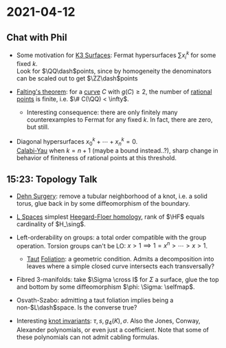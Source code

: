 # 2021-04-12

## Chat with Phil

- Some motivation for [K3 Surfaces](../zettelkasten/K3%20Surfaces.md): Fermat hypersurfaces $\sum x_i ^k$ for some fixed $k$.   
  Look for $\QQ\dash$points, since by homogeneity the denominators can be scaled out to get $\ZZ\dash$points

- [Falting's theorem](Falting's%20theorem): for a [curve](curves) $C$ with $g(C) \geq 2$, the number of [rational points](rational%20points) is finite, i.e. $\# C(\QQ) < \infty$.

  - Interesting consequence: there are only finitely many counterexamples to Fermat for any fixed $k$.
  In fact, there are zero, but still.

- Diagonal hypersurfaces $x_0^k + \cdots + x_n^k = 0$.    
  [Calabi-Yau](../zettelkasten/Calabi-Yau.md) when $k=n+1$ (maybe a bound instead..?), sharp change in behavior of finiteness of rational points at this threshold.

## 15:23: Topology Talk

- [Dehn Surgery](Dehn%20Surgery): remove a tubular neighborhood of a knot, i.e. a solid torus, glue back in by some diffeomorphism of the boundary.

- [L Spaces](L%20Space%20conjecture) simplest [Heegard-Floer homology](Heegard-Floer%20homology), rank of $\HF$ equals cardinality of $H_\sing$.

- Left-orderability on groups: a total order compatible with the group operation.
  Torsion groups can't be LO: $x>1 \implies 1 = x^n > \cdots > x > 1$.

  - [Taut](Taut) [Foliation](Foliation): a geometric condition. Admits a decomposition into leaves where a simple closed curve intersects each transversally?

- Fibred 3-manifolds: take $\Sigma \cross I$ for $\Sigma$ a surface, glue the top and bottom by some diffeomorphism $\phi: \Sigma: \selfmap$.

- Osvath-Szabo: admitting a taut foliation implies being a non-$L\dash$space.
  Is the converse true?

- Interesting [knot invariants](knot%20invariants): $\tau, s, g_4(K), \sigma$.
  Also the Jones, Conway, Alexander polynomials, or even just a coefficient.
  Note that some of these polynomials can not admit cabling formulas.
